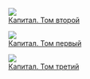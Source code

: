![](/books/economics/Карл%20Генрих%20Маркс/Капитал.%20Том%20второй.jpg)  
[Капитал. Том второй](/books/economics/Карл%20Генрих%20Маркс/Капитал.%20Том%20второй)

![](/books/economics/Карл%20Генрих%20Маркс/Капитал.%20Том%20первый.jpg)  
[Капитал. Том первый](/books/economics/Карл%20Генрих%20Маркс/Капитал.%20Том%20первый)

![](/books/economics/Карл%20Генрих%20Маркс/Капитал.%20Том%20третий.jpg)  
[Капитал. Том третий](/books/economics/Карл%20Генрих%20Маркс/Капитал.%20Том%20третий)
